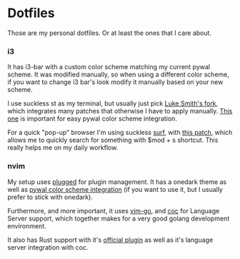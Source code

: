 # Dotfiles

Those are my personal dotfiles. Or at least the ones that I care about.

### i3

It has i3-bar with a custom color scheme matching my current pywal scheme. It was modified manually, so when using a different color scheme, if you want to change i3 bar's look modify it manually based on your new scheme.

I use suckless st as my terminal, but usually just pick [Luke Smith's fork](https://github.com/LukeSmithxyz/st), which integrates many patches that otherwise I have to apply manually. [This one](https://st.suckless.org/patches/xresources/) is important for easy pywal color scheme integration.

For a quick "pop-up" browser I'm using suckless [surf](https://surf.suckless.org/), with [this patch](https://surf.suckless.org/patches/spacesearch/), which allows me to quickly search for something with $mod + s shortcut. This really helps me on my daily workflow.

### nvim

My setup uses [plugged](https://github.com/junegunn/vim-plug) for plugin management. It has a onedark theme as well as [pywal color scheme integration](https://github.com/dylanaraps/pywal) (if you want to use it, but I usually prefer to stick with onedark).

Furthermore, and more important, it uses [vim-go](https://github.com/fatih/vim-go), and [coc](https://github.com/neoclide/coc.nvim) for Language Server support, which together makes for a very good golang development environment.

It also has Rust support with it's [official plugin](https://github.com/rust-lang/rust.vim) as well as it's language server integration with coc.
